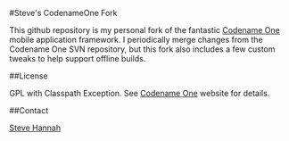 #Steve's CodenameOne Fork

This github repository is my personal fork of the fantastic [Codename One](http://www.codenameone.com) mobile application framework.  I periodically merge changes from the Codename One SVN repository, but this fork also includes a few custom tweaks to help support offline builds.

##License

GPL with Classpath Exception. See [Codename One](http://www.codenameone.com) website for details.

##Contact

[Steve Hannah](http://twitter.com/shannah78)

